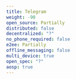 ```yaml
---
title: Telegram
weight: -90
open_source: Partially
distributed: false
decentralized: "?"
no_phone_required: false
e2ee: Partially
offline_messaging: false
multi_device: true
open_spec: "?"
aosp: true
---
```

